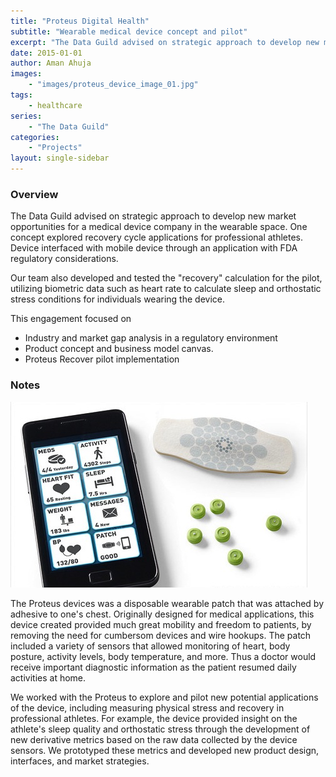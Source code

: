 ```yaml
---
title: "Proteus Digital Health"
subtitle: "Wearable medical device concept and pilot"
excerpt: "The Data Guild advised on strategic approach to develop new market opportunities for a medical device company in the wearable space."
date: 2015-01-01
author: Aman Ahuja
images: 
    - "images/proteus_device_image_01.jpg"
tags:
    - healthcare
series:
    - "The Data Guild"
categories: 
    - "Projects"
layout: single-sidebar
---
```

### Overview
The Data Guild advised on strategic approach to develop new market opportunities for a medical device company in the wearable space. One concept explored recovery cycle applications for professional athletes. Device interfaced with mobile device through an application with FDA regulatory considerations.

Our team also developed and tested the "recovery" calculation for the pilot, utilizing biometric data such as heart rate to calculate sleep and orthostatic stress conditions for individuals wearing the device.

This engagement focused on
* Industry and market gap analysis in a regulatory environment
* Product concept and business model canvas. 
* Proteus Recover pilot implementation

### Notes

![Proteus Device](/images/proteus_device_image_01.jpg)

The Proteus devices was a disposable wearable patch that was attached by adhesive to one's chest. Originally designed for medical applications, this device created provided much great mobility and freedom to patients, by removing the need for cumbersom devices and wire hookups. The patch included a variety of sensors that allowed monitoring of heart, body posture, activity levels, body temperature, and more. Thus a doctor would receive important diagnostic information as the patient resumed daily activities at home. 

We worked with the Proteus to explore and pilot new potential applications of the device, including measuring physical stress and recovery in professional athletes. For example, the device provided insight on the athlete's sleep quality and orthostatic stress through the development of new derivative metrics based on the raw data collected by the device sensors. We prototyped these metrics and developed new product design, interfaces, and market strategies. 
